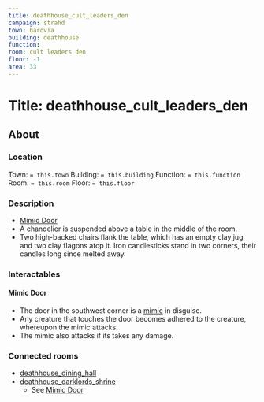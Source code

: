 ```yaml
---
title: deathhouse_cult_leaders_den
campaign: strahd
town: barovia
building: deathhouse
function: 
room: cult leaders den
floor: -1
area: 33
---
```

# Title: deathhouse_cult_leaders_den
## About
### Location
Town: `= this.town`
Building: `= this.building`
Function: `= this.function`
Room: `= this.room`
Floor: `= this.floor` 
### Description
- [Mimic Door](#Mimic%20Door)
- A chandelier is suspended above a table in the middle of the room. 
- Two high-backed chairs flank the table, which has an empty clay jug and two clay flagons atop it. Iron candlesticks stand in two corners, their candles long since melted away.
### Interactables
#### Mimic Door
- The door in the southwest corner is a [mimic](https://www.dndbeyond.com/monsters/mimic) in disguise. 
- Any creature that touches the door becomes adhered to the creature, whereupon the mimic attacks. 
- The mimic also attacks if its takes any damage.
### Connected rooms
- [deathhouse_dining_hall](deathhouse_dining_hall.md)
- [deathhouse_darklords_shrine](deathhouse_darklords_shrine.md)
	- See [Mimic Door](#Mimic%20Door)
